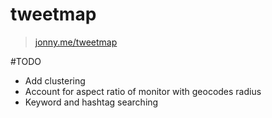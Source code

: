 tweetmap
========

> [jonny.me/tweetmap](http://jonny.me/tweetmap)

#TODO
- Add clustering
- Account for aspect ratio of monitor with geocodes radius
- Keyword and hashtag searching
